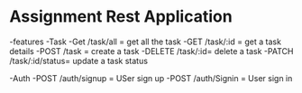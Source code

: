 # Assignment Rest Application

-features
  -Task
    -Get /task/all = get all the task
    -GET /task/:id = get a task details
    -POST /task = create a task
    -DELETE /task/:id= delete a task
    -PATCH /task/:id/status= update a task status

  -Auth
    -POST /auth/signup  = USer sign up
    -POST /auth/Signin  = User sign in